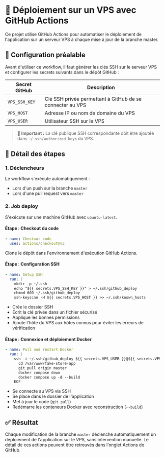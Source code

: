 # 🚀 Déploiement sur un VPS avec GitHub Actions

Ce projet utilise GitHub Actions pour automatiser le déploiement de l'application sur un serveur VPS à chaque mise à jour de la branche master.

## 🔧 Configuration préalable

Avant d'utiliser ce workflow, il faut générer les clés SSH sur le serveur VPS et configurer les secrets suivants dans le dépôt GitHub :

| Secret GitHub | Description |
|---------------|-------------|
| `VPS_SSH_KEY` | Clé SSH privée permettant à GitHub de se connecter au VPS |
| `VPS_HOST` | Adresse IP ou nom de domaine du VPS |
| `VPS_USER` | Utilisateur SSH sur le VPS |

> **📌 Important :** La clé publique SSH correspondante doit être ajoutée dans `~/.ssh/authorized_keys` du VPS.

## 📝 Détail des étapes

### 1. Déclencheurs

Le workflow s'exécute automatiquement :
- Lors d'un push sur la branche `master`
- Lors d'une pull request vers `master`

### 2. Job deploy

S'exécute sur une machine GitHub avec `ubuntu-latest`.

#### Étape : Checkout du code

```yaml
- name: Checkout code
  uses: actions/checkout@v3
```

Clone le dépôt dans l'environnement d'exécution GitHub Actions.

#### Étape : Configuration SSH

```yaml
- name: Setup SSH
  run: |
    mkdir -p ~/.ssh
    echo "${{ secrets.VPS_SSH_KEY }}" > ~/.ssh/github_deploy
    chmod 600 ~/.ssh/github_deploy
    ssh-keyscan -H ${{ secrets.VPS_HOST }} >> ~/.ssh/known_hosts
```

- Crée le dossier SSH
- Écrit la clé privée dans un fichier sécurisé
- Applique les bonnes permissions
- Ajoute l'hôte du VPS aux hôtes connus pour éviter les erreurs de vérification

#### Étape : Connexion et déploiement Docker

```yaml
- name: Pull and restart Docker
  run: |
    ssh -i ~/.ssh/github_deploy ${{ secrets.VPS_USER }}@${{ secrets.VPS_HOST }} << 'EOF'
      cd /var/www/fake-store-app
      git pull origin master
      docker compose down
      docker compose up -d --build
    EOF
```

- Se connecte au VPS via SSH
- Se place dans le dossier de l'application
- Met à jour le code (`git pull`)
- Redémarre les conteneurs Docker avec reconstruction (`--build`)

## ✅ Résultat

Chaque modification de la branche `master` déclenche automatiquement un déploiement de l'application sur le VPS, sans intervention manuelle. Le détail de ces actions peuvent être retrouvés dans l'onglet Actions de GitHub.
